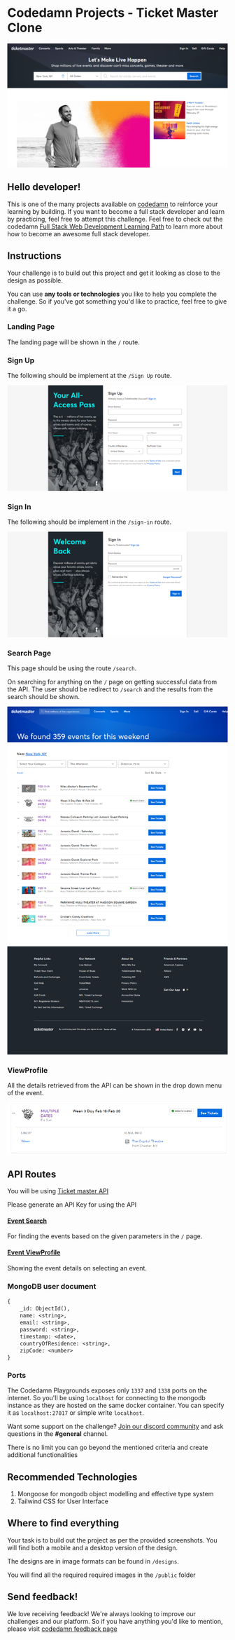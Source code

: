 # Codedamn Projects - Ticket Master Clone
![main image](https://raw.githubusercontent.com/codedamn-projects/ticket-master-clone/master/designs/Display.png)

## Hello developer!

This is one of the many projects available on [codedamn](https://codedamn.com/projects) to reinforce your learning by building. If you want to become a full stack developer and learn by practicing, feel free to attempt this challenge. Feel free to check out the codedamn [Full Stack Web Development Learning Path](https://codedamn.com/learning-paths/fullstack) to learn more about how to become an awesome full stack developer.


## Instructions

Your challenge is to build out this project and get it looking as close to the design as possible.

You can use **any tools or technologies** you like to help you complete the challenge. So if you've got something you'd like to practice, feel free to give it a go.

### Landing Page 
The landing page will be shown in the `/` route. 

### Sign Up

The following should be implement at the `/Sign Up` route.

![register page](https://raw.githubusercontent.com/codedamn-projects/ticket-master-clone/master/designs/Sign%20Up.png)

### Sign In

The following should be implement in the `/sign-in` route.

![sign in](https://raw.githubusercontent.com/codedamn-projects/ticket-master-clone/master/designs/Sign%20In.png)


### Search Page

This page should be using the route `/search`.

On searching for anything on the `/` page on getting successful data from the API. The user should be redirect to `/search` and the results from the search should be shown. 

![search image](https://raw.githubusercontent.com/codedamn-projects/ticket-master-clone/master/designs/Search.png)

### ViewProfile

All the details retrieved from the API can be shown in the drop down menu of the event. 

![details](https://raw.githubusercontent.com/codedamn-projects/ticket-master-clone/master/designs/Details.png)
## API Routes 

You will be using [Ticket master API](https://developer.ticketmaster.com/products-and-docs/apis/discovery-api/v2/) 

Please generate an API Key for using the API

#### [Event Search ](https://developer.ticketmaster.com/products-and-docs/apis/discovery-api/v2/#search-events-v2)

For finding the events based on the given parameters in the `/` page.

#### [Event ViewProfile](https://developer.ticketmaster.com/products-and-docs/apis/discovery-api/v2/#event-details-v2)

Showing the event details on selecting an event.

### MongoDB user document
```
{
    _id: ObjectId(),
    name: <string>,
    email: <string>,
    password: <string>,
    timestamp: <date>,
    countryOfResidence: <string>,
    zipCode: <number>
}
```

### Ports 
The Codedamn Playgrounds exposes only `1337` and `1338` ports on the internet. So you'll be using `localhost` for connecting to the mongodb instance as they are hosted on the same docker container. You can specify it as `localhost:27017` or simple write `localhost`. 


Want some support on the challenge? [Join our discord community](https://cdm.sh/discord) and ask questions in the **#general** channel.

There is no limit you can go beyond the mentioned criteria and create additional functionalities

## Recommended Technologies 

1. Mongoose for mongodb object modelling and effective type system 
1. Tailwind CSS for User Interface

## Where to find everything

Your task is to build out the project as per the provided screenshots. You will find both a mobile and a desktop version of the design.

The designs are in image formats can be found in `/designs`.

You will find all the required required images in the `/public` folder

## Send feedback!

We love receiving feedback! We're always looking to improve our challenges and our platform. So if you have anything you'd like to mention, please visit [codedamn feedback page](https://codedamn.com/contact)